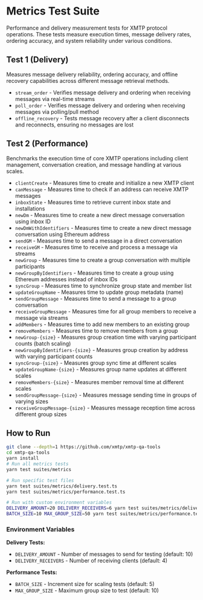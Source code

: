 # Metrics Test Suite

Performance and delivery measurement tests for XMTP protocol operations. These tests measure execution times, message delivery rates, ordering accuracy, and system reliability under various conditions.

## Test 1 (Delivery)

Measures message delivery reliability, ordering accuracy, and offline recovery capabilities across different message retrieval methods.

- `stream_order` - Verifies message delivery and ordering when receiving messages via real-time streams
- `poll_order` - Verifies message delivery and ordering when receiving messages via polling/pull method
- `offline_recovery` - Tests message recovery after a client disconnects and reconnects, ensuring no messages are lost

## Test 2 (Performance)

Benchmarks the execution time of core XMTP operations including client management, conversation creation, and message handling at various scales.

- `clientCreate` - Measures time to create and initialize a new XMTP client
- `canMessage` - Measures time to check if an address can receive XMTP messages
- `inboxState` - Measures time to retrieve current inbox state and installations
- `newDm` - Measures time to create a new direct message conversation using inbox ID
- `newDmWithIdentifiers` - Measures time to create a new direct message conversation using Ethereum address
- `sendGM` - Measures time to send a message in a direct conversation
- `receiveGM` - Measures time to receive and process a message via streams
- `newGroup` - Measures time to create a group conversation with multiple participants
- `newGroupByIdentifiers` - Measures time to create a group using Ethereum addresses instead of inbox IDs
- `syncGroup` - Measures time to synchronize group state and member list
- `updateGroupName` - Measures time to update group metadata (name)
- `sendGroupMessage` - Measures time to send a message to a group conversation
- `receiveGroupMessage` - Measures time for all group members to receive a message via streams
- `addMembers` - Measures time to add new members to an existing group
- `removeMembers` - Measures time to remove members from a group
- `newGroup-{size}` - Measures group creation time with varying participant counts (batch scaling)
- `newGroupByIdentifiers-{size}` - Measures group creation by address with varying participant counts
- `syncGroup-{size}` - Measures group sync time at different scales
- `updateGroupName-{size}` - Measures group name updates at different scales
- `removeMembers-{size}` - Measures member removal time at different scales
- `sendGroupMessage-{size}` - Measures message sending time in groups of varying sizes
- `receiveGroupMessage-{size}` - Measures message reception time across different group sizes

## How to Run

```bash
git clone --depth=1 https://github.com/xmtp/xmtp-qa-tools
cd xmtp-qa-tools
yarn install
# Run all metrics tests
yarn test suites/metrics

# Run specific test files
yarn test suites/metrics/delivery.test.ts
yarn test suites/metrics/performance.test.ts

# Run with custom environment variables
DELIVERY_AMOUNT=20 DELIVERY_RECEIVERS=6 yarn test suites/metrics/delivery.test.ts
BATCH_SIZE=10 MAX_GROUP_SIZE=50 yarn test suites/metrics/performance.test.ts
```

### Environment Variables

**Delivery Tests:**

- `DELIVERY_AMOUNT` - Number of messages to send for testing (default: 10)
- `DELIVERY_RECEIVERS` - Number of receiving clients (default: 4)

**Performance Tests:**

- `BATCH_SIZE` - Increment size for scaling tests (default: 5)
- `MAX_GROUP_SIZE` - Maximum group size to test (default: 10)
